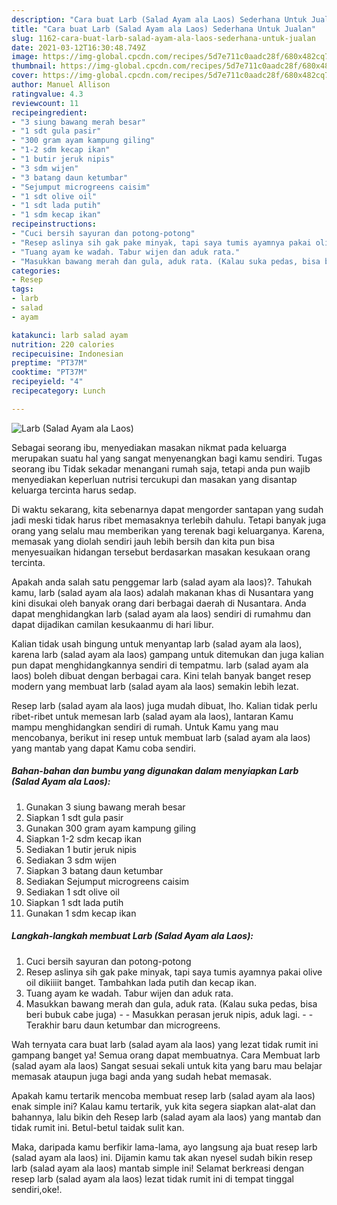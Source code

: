 ```yaml
---
description: "Cara buat Larb (Salad Ayam ala Laos) Sederhana Untuk Jualan"
title: "Cara buat Larb (Salad Ayam ala Laos) Sederhana Untuk Jualan"
slug: 1162-cara-buat-larb-salad-ayam-ala-laos-sederhana-untuk-jualan
date: 2021-03-12T16:30:48.749Z
image: https://img-global.cpcdn.com/recipes/5d7e711c0aadc28f/680x482cq70/larb-salad-ayam-ala-laos-foto-resep-utama.jpg
thumbnail: https://img-global.cpcdn.com/recipes/5d7e711c0aadc28f/680x482cq70/larb-salad-ayam-ala-laos-foto-resep-utama.jpg
cover: https://img-global.cpcdn.com/recipes/5d7e711c0aadc28f/680x482cq70/larb-salad-ayam-ala-laos-foto-resep-utama.jpg
author: Manuel Allison
ratingvalue: 4.3
reviewcount: 11
recipeingredient:
- "3 siung bawang merah besar"
- "1 sdt gula pasir"
- "300 gram ayam kampung giling"
- "1-2 sdm kecap ikan"
- "1 butir jeruk nipis"
- "3 sdm wijen"
- "3 batang daun ketumbar"
- "Sejumput microgreens caisim"
- "1 sdt olive oil"
- "1 sdt lada putih"
- "1 sdm kecap ikan"
recipeinstructions:
- "Cuci bersih sayuran dan potong-potong"
- "Resep aslinya sih gak pake minyak, tapi saya tumis ayamnya pakai olive oil dikiiiit banget. Tambahkan lada putih dan kecap ikan."
- "Tuang ayam ke wadah. Tabur wijen dan aduk rata."
- "Masukkan bawang merah dan gula, aduk rata. (Kalau suka pedas, bisa beri bubuk cabe juga)  Masukkan perasan jeruk nipis, aduk lagi.  Terakhir baru daun ketumbar dan microgreens."
categories:
- Resep
tags:
- larb
- salad
- ayam

katakunci: larb salad ayam 
nutrition: 220 calories
recipecuisine: Indonesian
preptime: "PT37M"
cooktime: "PT37M"
recipeyield: "4"
recipecategory: Lunch

---
```



![Larb (Salad Ayam ala Laos)](https://img-global.cpcdn.com/recipes/5d7e711c0aadc28f/680x482cq70/larb-salad-ayam-ala-laos-foto-resep-utama.jpg)

Sebagai seorang ibu, menyediakan masakan nikmat pada keluarga merupakan suatu hal yang sangat menyenangkan bagi kamu sendiri. Tugas seorang ibu Tidak sekadar menangani rumah saja, tetapi anda pun wajib menyediakan keperluan nutrisi tercukupi dan masakan yang disantap keluarga tercinta harus sedap.

Di waktu  sekarang, kita sebenarnya dapat mengorder santapan yang sudah jadi meski tidak harus ribet memasaknya terlebih dahulu. Tetapi banyak juga orang yang selalu mau memberikan yang terenak bagi keluarganya. Karena, memasak yang diolah sendiri jauh lebih bersih dan kita pun bisa menyesuaikan hidangan tersebut berdasarkan masakan kesukaan orang tercinta. 



Apakah anda salah satu penggemar larb (salad ayam ala laos)?. Tahukah kamu, larb (salad ayam ala laos) adalah makanan khas di Nusantara yang kini disukai oleh banyak orang dari berbagai daerah di Nusantara. Anda dapat menghidangkan larb (salad ayam ala laos) sendiri di rumahmu dan dapat dijadikan camilan kesukaanmu di hari libur.

Kalian tidak usah bingung untuk menyantap larb (salad ayam ala laos), karena larb (salad ayam ala laos) gampang untuk ditemukan dan juga kalian pun dapat menghidangkannya sendiri di tempatmu. larb (salad ayam ala laos) boleh dibuat dengan berbagai cara. Kini telah banyak banget resep modern yang membuat larb (salad ayam ala laos) semakin lebih lezat.

Resep larb (salad ayam ala laos) juga mudah dibuat, lho. Kalian tidak perlu ribet-ribet untuk memesan larb (salad ayam ala laos), lantaran Kamu mampu menghidangkan sendiri di rumah. Untuk Kamu yang mau mencobanya, berikut ini resep untuk membuat larb (salad ayam ala laos) yang mantab yang dapat Kamu coba sendiri.

<!--inarticleads1-->

##### Bahan-bahan dan bumbu yang digunakan dalam menyiapkan Larb (Salad Ayam ala Laos):

1. Gunakan 3 siung bawang merah besar
1. Siapkan 1 sdt gula pasir
1. Gunakan 300 gram ayam kampung giling
1. Siapkan 1-2 sdm kecap ikan
1. Sediakan 1 butir jeruk nipis
1. Sediakan 3 sdm wijen
1. Siapkan 3 batang daun ketumbar
1. Sediakan Sejumput microgreens caisim
1. Sediakan 1 sdt olive oil
1. Siapkan 1 sdt lada putih
1. Gunakan 1 sdm kecap ikan




<!--inarticleads2-->

##### Langkah-langkah membuat Larb (Salad Ayam ala Laos):

1. Cuci bersih sayuran dan potong-potong
1. Resep aslinya sih gak pake minyak, tapi saya tumis ayamnya pakai olive oil dikiiiit banget. Tambahkan lada putih dan kecap ikan.
1. Tuang ayam ke wadah. Tabur wijen dan aduk rata.
1. Masukkan bawang merah dan gula, aduk rata. (Kalau suka pedas, bisa beri bubuk cabe juga) -  - Masukkan perasan jeruk nipis, aduk lagi. -  - Terakhir baru daun ketumbar dan microgreens.




Wah ternyata cara buat larb (salad ayam ala laos) yang lezat tidak rumit ini gampang banget ya! Semua orang dapat membuatnya. Cara Membuat larb (salad ayam ala laos) Sangat sesuai sekali untuk kita yang baru mau belajar memasak ataupun juga bagi anda yang sudah hebat memasak.

Apakah kamu tertarik mencoba membuat resep larb (salad ayam ala laos) enak simple ini? Kalau kamu tertarik, yuk kita segera siapkan alat-alat dan bahannya, lalu bikin deh Resep larb (salad ayam ala laos) yang mantab dan tidak rumit ini. Betul-betul taidak sulit kan. 

Maka, daripada kamu berfikir lama-lama, ayo langsung aja buat resep larb (salad ayam ala laos) ini. Dijamin kamu tak akan nyesel sudah bikin resep larb (salad ayam ala laos) mantab simple ini! Selamat berkreasi dengan resep larb (salad ayam ala laos) lezat tidak rumit ini di tempat tinggal sendiri,oke!.

